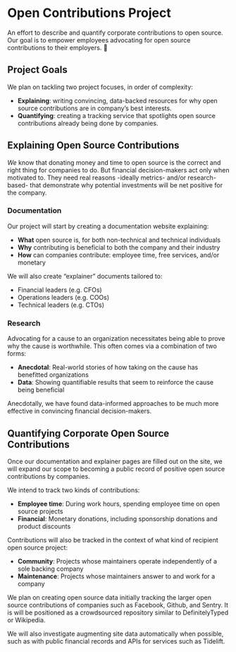 # Open Contributions Project

An effort to describe and quantify corporate contributions to open source. Our goal is to empower employees advocating for open source contributions to their employers. 💙

## Project Goals

We plan on tackling two project focuses, in order of complexity:

- **Explaining**: writing convincing, data-backed resources for why open source contributions are in company’s best interests.
- **Quantifying**: creating a tracking service that spotlights open source contributions already being done by companies.

## Explaining Open Source Contributions

_We_ know that donating money and time to open source is the correct and right thing for companies to do. But financial decision-makers act only when motivated to. They need real reasons -ideally metrics- and/or research-based- that demonstrate why potential investments will be net positive for the company.

### Documentation

Our project will start by creating a documentation website explaining:

- **What** open source is, for both non-technical and technical individuals
- **Why** contributing is beneficial to both the company and their industry
- **How** can companies contribute: employee time, free services, and/or monetary

We will also create “explainer” documents tailored to:

- Financial leaders (e.g. CFOs)
- Operations leaders (e.g. COOs)
- Technical leaders (e.g. CTOs)

### Research

Advocating for a cause to an organization necessitates being able to prove why the cause is worthwhile. This often comes via a combination of two forms:

- **Anecdotal**: Real-world stories of how taking on the cause has benefitted organizations
- **Data**: Showing quantifiable results that seem to reinforce the cause being beneficial

Anecdotally, we have found data-informed approaches to be much more effective in convincing financial decision-makers.

## Quantifying Corporate Open Source Contributions

Once our documentation and explainer pages are filled out on the site, we will expand our scope to becoming a public record of positive open source contributions by companies.

We intend to track two kinds of contributions:

- **Employee time**: During work hours, spending employee time on open source projects
- **Financial**: Monetary donations, including sponsorship donations and product discounts

Contributions will also be tracked in the context of what kind of recipient open source project:

- **Community**: Projects whose maintainers operate independently of a sole backing company
- **Maintenance**: Projects whose maintainers answer to and work for a company

We plan on creating open source data initially tracking the larger open source contributions of companies such as Facebook, Github, and Sentry. It is will be positioned as a crowdsourced repository similar to DefinitelyTyped or Wikipedia.

We will also investigate augmenting site data automatically when possible, such as with public financial records and APIs for services such as Tidelift.
